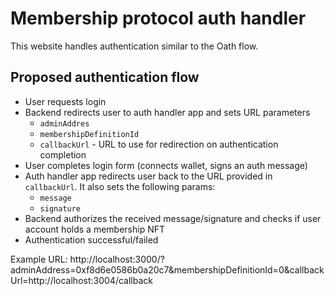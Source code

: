 # Membership protocol auth handler

This website handles authentication similar to the Oath flow.

## Proposed authentication flow
- User requests login
- Backend redirects user to auth handler app and sets URL parameters
    - `adminAddres` 
    - `membershipDefinitionId` 
    - `callbackUrl` - URL to use for redirection on authentication completion
- User completes login form (connects wallet, signs an auth message)
- Auth handler app redirects user back to the URL provided in `callbackUrl`. It also sets the following params:
    - `message`
    - `signature`
- Backend authorizes the received message/signature and checks if user account holds a membership NFT
- Authentication successful/failed

Example URL: http://localhost:3000/?adminAddress=0xf8d6e0586b0a20c7&membershipDefinitionId=0&callbackUrl=http://localhost:3004/callback
